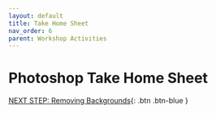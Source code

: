 ```yaml
---
layout: default
title: Take Home Sheet
nav_order: 6
parent: Workshop Activities
---
```

# Photoshop Take Home Sheet

[NEXT STEP: Removing Backgrounds](remove-background.html){: .btn .btn-blue }
